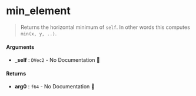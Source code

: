 # min\_element

>  Returns the horizontal minimum of `self`.
>  In other words this computes `min(x, y, ..)`.

#### Arguments

- **\_self** : `DVec2` \- No Documentation 🚧

#### Returns

- **arg0** : `f64` \- No Documentation 🚧